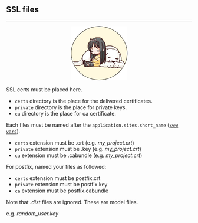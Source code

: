## SSL files ##
---

<p align="center"><img src="../../ange.png" /></p>

SSL certs must be placed here.

- `certs` directory is the place for the delivered certificates.
- `private` directory is the place for private keys.
- `ca` directory is the place for ca certificate.

Each files must be named after the `application.sites.short_name` ([see `vars`](https://github.com/gui-don/Angelica/tree/master/vars)).

- `certs` extension must be .crt (e.g. *my_project.crt*)
- `private` extension must be .key (e.g. *my_project.crt*)
- `ca` extension must be .cabundle (e.g. *my_project.crt*)

For postfix, named your files as followed:

- `certs` extension must be postfix.crt
- `private` extension must be postfix.key
- `ca` extension must be postfix.cabundle

Note that *.dist* files are ignored. These are model files.

e.g. *random_user.key*
